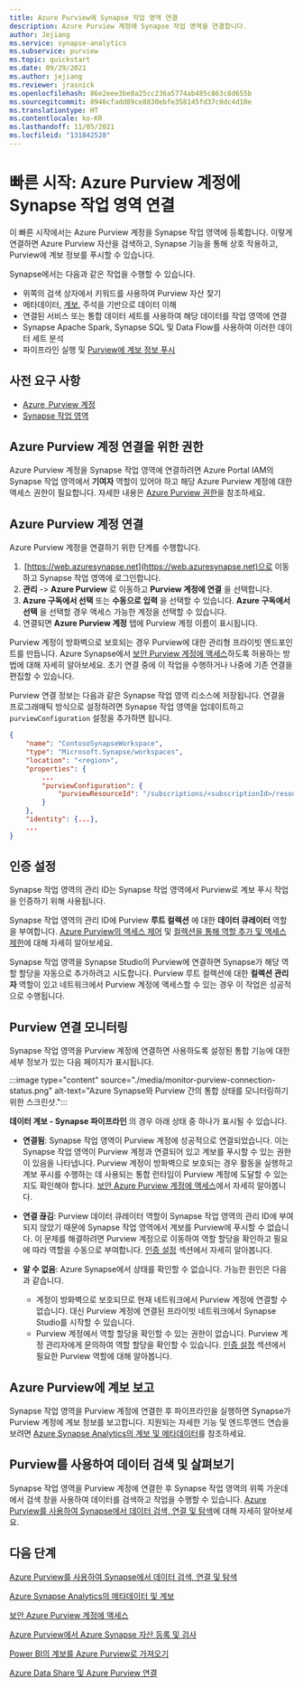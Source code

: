 ```yaml
---
title: Azure Purview에 Synapse 작업 영역 연결 
description: Azure Purview 계정에 Synapse 작업 영역을 연결합니다.
author: Jejiang
ms.service: synapse-analytics
ms.subservice: purview
ms.topic: quickstart
ms.date: 09/29/2021
ms.author: jejiang
ms.reviewer: jrasnick
ms.openlocfilehash: 86e2eee3be8a25cc236a5774ab485c863c8d655b
ms.sourcegitcommit: 8946cfadd89ce8830ebfe358145fd37c0dc4d10e
ms.translationtype: HT
ms.contentlocale: ko-KR
ms.lasthandoff: 11/05/2021
ms.locfileid: "131842528"
---
```

# <a name="quickstartconnect-a-synapse-workspace-to-an-azure-purview-account"></a>빠른 시작: Azure Purview 계정에 Synapse 작업 영역 연결

이 빠른 시작에서는 Azure Purview 계정을 Synapse 작업 영역에 등록합니다. 이렇게 연결하면 Azure Purview 자산을 검색하고, Synapse 기능을 통해 상호 작용하고, Purview에 계보 정보를 푸시할 수 있습니다.

Synapse에서는 다음과 같은 작업을 수행할 수 있습니다.
- 위쪽의 검색 상자에서 키워드를 사용하여 Purview 자산 찾기 
- 메타데이터, [계보](../../purview/catalog-lineage-user-guide.md), 주석을 기반으로 데이터 이해 
- 연결된 서비스 또는 통합 데이터 세트를 사용하여 해당 데이터를 작업 영역에 연결 
- Synapse Apache Spark, Synapse SQL 및 Data Flow를 사용하여 이러한 데이터 세트 분석 
- 파이프라인 실행 및 [Purview에 계보 정보 푸시](../../purview/how-to-lineage-azure-synapse-analytics.md)

## <a name="prerequisites"></a>사전 요구 사항 
- [Azure  Purview 계정](../../purview/create-catalog-portal.md) 
- [Synapse 작업 영역](../quickstart-create-workspace.md) 

## <a name="permissions-for-connecting-an-azure-purview-account"></a>Azure Purview 계정 연결을 위한 권한 

Azure Purview 계정을 Synapse 작업 영역에 연결하려면 Azure Portal IAM의 Synapse 작업 영역에서 **기여자** 역할이 있어야 하고 해당 Azure Purview 계정에 대한 액세스 권한이 필요합니다. 자세한 내용은 [Azure Purview 권한](../../purview/catalog-permissions.md)을 참조하세요.

## <a name="connect-an-azure-purview-account"></a>Azure Purview 계정 연결  

Azure Purview 계정을 연결하기 위한 단계를 수행합니다.

1.  [https://web.azuresynapse.net](https://web.azuresynapse.net)으로 이동하고 Synapse 작업 영역에 로그인합니다. 
2. **관리** -> **Azure Purview** 로 이동하고 **Purview 계정에 연결** 을 선택합니다.
3. **Azure 구독에서 선택** 또는 **수동으로 입력** 을 선택할 수 있습니다. **Azure 구독에서 선택** 을 선택할 경우 액세스 가능한 계정을 선택할 수 있습니다.
4. 연결되면 **Azure Purview 계정** 탭에 Purview 계정 이름이 표시됩니다. 

Purview 계정이 방화벽으로 보호되는 경우 Purview에 대한 관리형 프라이빗 엔드포인트를 만듭니다. Azure Synapse에서 [보안 Purview 계정에 액세스](how-to-access-secured-purview-account.md)하도록 허용하는 방법에 대해 자세히 알아보세요. 초기 연결 중에 이 작업을 수행하거나 나중에 기존 연결을 편집할 수 있습니다.

Purview 연결 정보는 다음과 같은 Synapse 작업 영역 리소스에 저장됩니다. 연결을 프로그래매틱 방식으로 설정하려면 Synapse 작업 영역을 업데이트하고 `purviewConfiguration` 설정을 추가하면 됩니다.

```json
{
    "name": "ContosoSynapseWorkspace",
    "type": "Microsoft.Synapse/workspaces",
    "location": "<region>",
    "properties": {
        ...
        "purviewConfiguration": {
            "purviewResourceId": "/subscriptions/<subscriptionId>/resourceGroups/<resourceGroupname>/providers/Microsoft.Purview/accounts/<PurviewAccountName>"
        }
    },
    "identity": {...},
    ...
}
```

## <a name="set-up-authentication"></a>인증 설정

Synapse 작업 영역의 관리 ID는 Synapse 작업 영역에서 Purview로 계보 푸시 작업을 인증하기 위해 사용됩니다.

Synapse 작업 영역의 관리 ID에 Purview **루트 컬렉션** 에 대한 **데이터 큐레이터** 역할을 부여합니다. [Azure Purview의 액세스 제어](../../purview/catalog-permissions.md) 및 [컬렉션을 통해 역할 추가 및 액세스 제한](../../purview/how-to-create-and-manage-collections.md#add-roles-and-restrict-access-through-collections)에 대해 자세히 알아보세요.

Synapse 작업 영역을 Synapse Studio의 Purview에 연결하면 Synapse가 해당 역할 할당을 자동으로 추가하려고 시도합니다. Purview 루트 컬렉션에 대한 **컬렉션 관리자** 역할이 있고 네트워크에서 Purview 계정에 액세스할 수 있는 경우 이 작업은 성공적으로 수행됩니다.

## <a name="monitor-purview-connection"></a>Purview 연결 모니터링

Synapse 작업 영역을 Purview 계정에 연결하면 사용하도록 설정된 통합 기능에 대한 세부 정보가 있는 다음 페이지가 표시됩니다.

:::image type="content" source="./media/monitor-purview-connection-status.png" alt-text="Azure Synapse와 Purview 간의 통합 상태를 모니터링하기 위한 스크린샷.":::

**데이터 계보 - Synapse 파이프라인** 의 경우 아래 상태 중 하나가 표시될 수 있습니다.

- **연결됨**: Synapse 작업 영역이 Purview 계정에 성공적으로 연결되었습니다. 이는 Synapse 작업 영역이 Purview 계정과 연결되어 있고 계보를 푸시할 수 있는 권한이 있음을 나타냅니다. Purview 계정이 방화벽으로 보호되는 경우 활동을 실행하고 계보 푸시를 수행하는 데 사용되는 통합 런타임이 Purview 계정에 도달할 수 있는지도 확인해야 합니다. [보안 Azure Purview 계정에 액세스](how-to-access-secured-purview-account.md)에서 자세히 알아봅니다.
- **연결 끊김**: Purview 데이터 큐레이터 역할이 Synapse 작업 영역의 관리 ID에 부여되지 않았기 때문에 Synapse 작업 영역에서 계보를 Purview에 푸시할 수 없습니다. 이 문제를 해결하려면 Purview 계정으로 이동하여 역할 할당을 확인하고 필요에 따라 역할을 수동으로 부여합니다. [인증 설정](#set-up-authentication) 섹션에서 자세히 알아봅니다.
- **알 수 없음**: Azure Synapse에서 상태를 확인할 수 없습니다. 가능한 원인은 다음과 같습니다.

    - 계정이 방화벽으로 보호되므로 현재 네트워크에서 Purview 계정에 연결할 수 없습니다. 대신 Purview 계정에 연결된 프라이빗 네트워크에서 Synapse Studio를 시작할 수 있습니다.
    - Purview 계정에서 역할 할당을 확인할 수 있는 권한이 없습니다. Purview 계정 관리자에게 문의하여 역할 할당을 확인할 수 있습니다. [인증 설정](#set-up-authentication) 섹션에서 필요한 Purview 역할에 대해 알아봅니다.

## <a name="report-lineage-to-azure-purview"></a>Azure Purview에 계보 보고

Synapse 작업 영역을 Purview 계정에 연결한 후 파이프라인을 실행하면 Synapse가 Purview 계정에 계보 정보를 보고합니다. 지원되는 자세한 기능 및 엔드투엔드 연습을 보려면 [Azure Synapse Analytics의 계보 및 메타데이터](../../purview/how-to-lineage-azure-synapse-analytics.md)를 참조하세요.

## <a name="discover-and-explore-data-using-purview"></a>Purview를 사용하여 데이터 검색 및 살펴보기

Synapse 작업 영역을 Purview 계정에 연결한 후 Synapse 작업 영역의 위쪽 가운데에서 검색 창을 사용하여 데이터를 검색하고 작업을 수행할 수 있습니다. [Azure Purview를 사용하여 Synapse에서 데이터 검색, 연결 및 탐색](how-to-discover-connect-analyze-azure-purview.md)에 대해 자세히 알아보세요.

## <a name="nextsteps"></a>다음 단계 

[Azure Purview를 사용하여 Synapse에서 데이터 검색, 연결 및 탐색](how-to-discover-connect-analyze-azure-purview.md)

[Azure Synapse Analytics의 메타데이터 및 계보](../../purview/how-to-lineage-azure-synapse-analytics.md)

[보안 Azure Purview 계정에 액세스](how-to-access-secured-purview-account.md)

[Azure Purview에서 Azure Synapse 자산 등록 및 검사](../../purview/register-scan-azure-synapse-analytics.md)

[Power BI의 계보를 Azure Purview로 가져오기](../../purview/how-to-lineage-powerbi.md)

[Azure Data Share 및 Azure Purview 연결](../../purview/how-to-link-azure-data-share.md)
